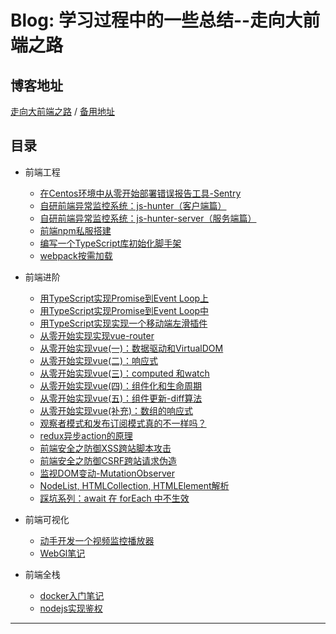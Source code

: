 # Blog: 学习过程中的一些总结--走向大前端之路

## 博客地址
[走向大前端之路](https://qsz.github.io/blog) / [备用地址](http://00k.gitee.io/blog)

## 目录

* 前端工程
  * [在Centos环境中从零开始部署错误报告工具-Sentry](前端工程/Sentry部署.md)
  * [自研前端异常监控系统：js-hunter（客户端篇）](前端工程/自研前端异常监控系统上.md)
  * [自研前端异常监控系统：js-hunter-server（服务端篇）](前端工程/自研前端异常监控系统下.md)
  * [前端npm私服搭建](前端工程/npm私服搭建.md)
  * [编写一个TypeScript库初始化脚手架](前端工程/typescript脚手架.md)
  * [webpack按需加载](前端工程/webpack按需加载.md) 

* 前端进阶
  * [用TypeScript实现Promise到Event Loop上](前端进阶/TypeScript实现Promise上.md)
  * [用TypeScript实现Promise到Event Loop中](前端进阶/TypeScript实现Promise中.md)
  * [用TypeScript实现实现一个移动端左滑插件](前端进阶/移动端左滑插件.md)
  * [从零开始实现实现vue-router](前端进阶/ts实现一个简易的vue-router.md)
  * [从零开始实现vue(一)：数据驱动和VirtualDOM](前端进阶/tsue1-数据驱动和VirtualDOM.md)
  * [从零开始实现vue(二)：响应式](前端进阶/tsue2-响应式.md)
  * [从零开始实现vue(三)：computed 和watch](前端进阶/tsue3-computed与watch.md)
  * [从零开始实现vue(四)：组件化和生命周期](前端进阶/tsue4-组件化和生命周期.md)
  * [从零开始实现vue(五)：组件更新-diff算法](前端进阶/tsue5-组件更新diff算法.md)
  * [从零开始实现vue(补充)：数组的响应式](前端进阶/tsue补充-数组的响应式.md)
  * [观察者模式和发布订阅模式真的不一样吗？](前端进阶/观察者和发布订阅真的不一样吗.md)
  * [redux异步action的原理](前端进阶/redux异步action的原理.md)
  * [前端安全之防御XSS跨站脚本攻击](前端进阶/XSS跨站脚本攻击.md)
  * [前端安全之防御CSRF跨站请求伪造](前端进阶/CSRF跨站请求伪造.md)
  * [监视DOM变动-MutationObserver](前端进阶/MutationObserverAPI.md)
  * [NodeList, HTMLCollection, HTMLElement解析](前端进阶/HTMLElement.md)
  * [踩坑系列：await 在 forEach 中不生效](前端进阶/await在forEach中不生效.md)
  
* 前端可视化
  * [动手开发一个视频监控播放器](前端可视化/动手开发一个视频监控播放器.md)
  * [WebGl笔记](前端可视化/WebGl笔记.md)

* 前端全栈
  * [docker入门笔记](前端全栈/Docker入门笔记.md)
  * [nodejs实现鉴权](前端全栈/nodejs鉴权.md)
---

